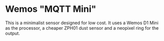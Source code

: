 # Wemos "MQTT Mini"
This is a minimalist sensor designed for low cost. It uses a Wemos D1 Mini as the processor, a cheaper ZPH01 dust sensor and a neopixel ring for the output.